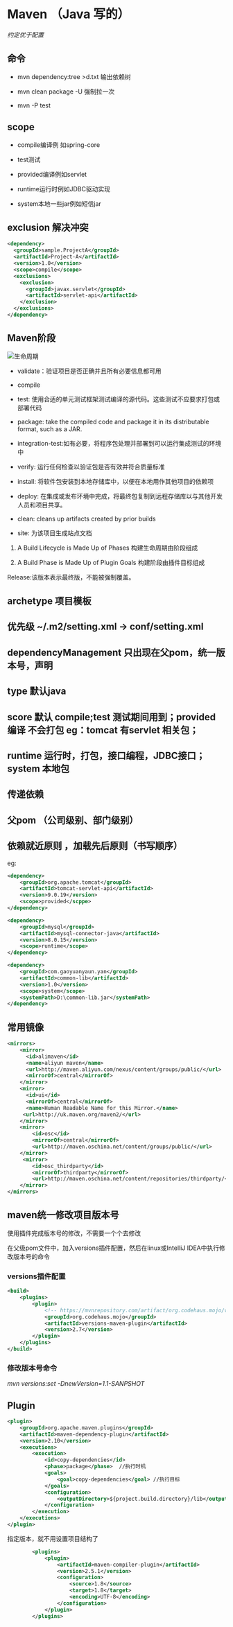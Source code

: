 # Maven （Java 写的）

*约定优于配置*

## 命令

* mvn dependency:tree >d.txt  输出依赖树

* mvn clean package -U 强制拉一次

* mvn -P test

## scope

* compile编译例 如spring-core

* test测试

* provided编译例如servlet

* runtime运行时例如JDBC驱动实现

* system本地一些jar例如短信jar


## exclusion 解决冲突
```xml
<dependency>
  <groupId>sample.ProjectA</groupId>
  <artifactId>Project-A</artifactId>
  <version>1.0</version>
  <scope>compile</scope>
  <exclusions>
    <exclusion> 
      <groupId>javax.servlet</groupId>
      <artifactId>servlet-api</artifactId>
    </exclusion>
  </exclusions> 
</dependency>
```

## Maven阶段

![生命周期](/img/32.png) 

* validate：验证项目是否正确并且所有必要信息都可用

* compile 

* test: 使用合适的单元测试框架测试编译的源代码。这些测试不应要求打包或部署代码

* package: take the compiled code and package it in its distributable format, such as a JAR.

* integration-test:如有必要，将程序包处理并部署到可以运行集成测试的环境中

* verify: 运行任何检查以验证包是否有效并符合质量标准

* install: 将软件包安装到本地存储库中，以便在本地用作其他项目的依赖项

* deploy: 在集成或发布环境中完成，将最终包复制到远程存储库以与其他开发人员和项目共享。

* clean: cleans up artifacts created by prior builds

* site: 为该项目生成站点文档


1. A Build Lifecycle is Made Up of Phases  构建生命周期由阶段组成

2. A Build Phase is Made Up of Plugin Goals 构建阶段由插件目标组成

Release:该版本表示最终版，不能被强制覆盖。

## archetype 项目模板

## 优先级 ~/.m2/setting.xml  -> conf/setting.xml

## dependencyManagement 只出现在父pom，统一版本号，声明

## type 默认java

## score 默认 compile;test 测试期间用到；provided 编译 不会打包 eg：tomcat 有servlet 相关包；

##  runtime 运行时，打包，接口编程，JDBC接口；system 本地包

## 传递依赖 

## 父pom （公司级别、部门级别）

## 依赖就近原则 ，加载先后原则（书写顺序）




eg:
```xml
<dependency>
    <groupId>org.apache.tomcat</groupId>
    <artifactId>tomcat-servlet-api</artifactId>
    <version>9.0.19</version>
    <scope>provided</scppe>
</dependency>

<dependency>
    <groupId>mysql</groupId>
    <artifactId>mysql-connector-java</artifactId>
    <version>8.0.15</version>
    <scope>runtime</scope>
</dependency>

<dependency>
    <groupId>com.gaoyuanyaun.yan</groupId>
    <artifactId>common-lib</artifactId>
    <version>1.0</version>
    <scope>system</scope>
    <systemPath>D:\common-lib.jar</systemPath>
</dependency>

```
## 常用镜像

```xml
<mirrors>
    <mirror>
      <id>alimaven</id>
      <name>aliyun maven</name>
      <url>http://maven.aliyun.com/nexus/content/groups/public/</url>
      <mirrorOf>central</mirrorOf>        
    </mirror>
    <mirror>
      <id>ui</id>
      <mirrorOf>central</mirrorOf>
      <name>Human Readable Name for this Mirror.</name>
     <url>http://uk.maven.org/maven2/</url>
    </mirror>
    <mirror>
		<id>osc</id>
		<mirrorOf>central</mirrorOf>
		<url>http://maven.oschina.net/content/groups/public/</url>
	</mirror>
	 <mirror>
        <id>osc_thirdparty</id>
        <mirrorOf>thirdparty</mirrorOf>
        <url>http://maven.oschina.net/content/repositories/thirdparty/</url>
    </mirror>
</mirrors>

```

## maven统一修改项目版本号

使用插件完成版本号的修改，不需要一个个去修改

在父级pom文件中，加入versions插件配置，然后在linux或IntelliJ IDEA中执行修改版本号的命令

### versions插件配置

```xml
<build>
    <plugins>
        <plugin>
            <!-- https://mvnrepository.com/artifact/org.codehaus.mojo/versions-maven-plugin -->
            <groupId>org.codehaus.mojo</groupId>
            <artifactId>versions-maven-plugin</artifactId>
            <version>2.7</version>
        </plugin>
    </plugins>
</build>
```
### 修改版本号命令

*mvn versions:set -DnewVersion=1.1-SANPSHOT*

## Plugin

```xml
<plugin>
    <groupId>org.apache.maven.plugins</groupId>
    <artifactId>maven-dependency-plugin</artifactId>
    <version>2.10</version>
    <executions>
        <execution>
            <id>copy-dependencies</id> 
            <phase>package</phase>  //执行时机
            <goals>
                <goal>copy-dependencies</goal> //执行目标
            </goals>
            <configuration>
                <outputDirectory>${project.build.directory}/lib</outputDirectory>
            </configuration>
        </execution>
    </executions>
</plugin>
```

指定版本，就不用设置项目结构了

```xml
        <plugins>
            <plugin>
                <artifactId>maven-compiler-plugin</artifactId>
                <version>2.5.1</version>
                <configuration>
                    <source>1.8</source>
                    <target>1.8</target>
                    <encoding>UTF-8</encoding>
                </configuration>
            </plugin>
        </plugins>
```



